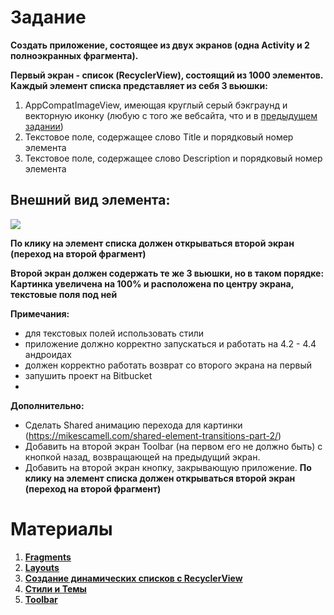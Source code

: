 # Задание
**Создать приложение, состоящее из двух экранов (одна Activity и 2 полноэкранных фрагмента).**

**Первый экран - список (RecyclerView), состоящий из 1000 элементов. Каждый элемент списка представляет из себя 3 вьюшки:**

1. AppCompatImageView, имеющая круглый серый бэкграунд и векторную иконку (любую с того же вебсайта, что и в [предыдущем задании](https://material.io/resources/icons/))
2. Текстовое поле, содержащее слово Title и порядковый номер элемента
3. Текстовое поле, содержащее слово Description и порядковый номер элемента

## Внешний вид элемента:
![](/Users/vitmvit/Downloads/image.png)

**По клику на элемент списка должен открываться второй экран (переход на второй фрагмент)**

**Второй экран должен содержать те же 3 вьюшки, но в таком порядке: Картинка увеличена на 100% и расположена по центру экрана, текстовые поля под ней**

**Примечания:**
- для текстовых полей использовать стили
- приложение должно корректно запускаться и работать на 4.2 - 4.4 андроидах
- должен корректно работать возврат со второго экрана на первый
- запушить проект на Bitbucket
- 
**Дополнительно:**
- Сделать Shared анимацию перехода для картинки (https://mikescamell.com/shared-element-transitions-part-2/)
- Добавить на второй экран Toolbar (на первом его не должно быть) с кнопкой назад, возвращающей на предыдущий экран.
- Добавить на второй экран кнопку, закрывающую приложение.
**По клику на элемент списка должен открываться второй экран (переход на второй фрагмент)**

# Материалы 
1. **[Fragments](https://developer.android.com/guide/components/fragments?hl=ru)**
2. **[Layouts](https://developer.android.com/guide/topics/ui/declaring-layout?hl=ru)**
3. **[Создание динамических списков с RecyclerView](https://developer.android.com/guide/topics/ui/layout/recyclerview)**
4. **[Стили и Темы](https://developer.android.com/guide/topics/ui/look-and-feel/themes)**
5. **[Toolbar](https://developer.android.com/reference/android/widget/Toolbar)**
